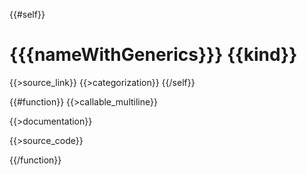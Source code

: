 {{#self}}
# {{{nameWithGenerics}}} {{kind}}
 
{{>source_link}}
{{>categorization}}
{{/self}}

{{#function}}
{{>callable_multiline}}

{{>documentation}}

{{>source_code}}

{{/function}}
